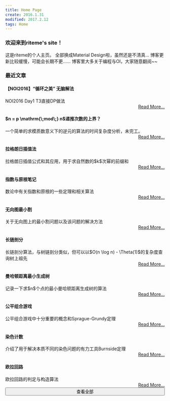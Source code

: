 ```yaml
---
title: Home Page
create: 2016.1.31
modified: 2017.2.12
tags: Home
---
```


### 欢迎来到riteme's site！
这是riteme的个人主页。
全部换成Material Design啦，虽然还是不清真...
博客更新比较缓慢，可能会长期不更......
博客里大多关于编程与OI，大家随意翻阅~~

### 最近文章
<div class="mdl-card mdl-shadow--4dp" style="width: 100%"><div class="mdl-card__title"><h4 class="mdl-card__title-text">【NOI2016】“循环之美” 无脑解法</h4></div><div class="mdl-card__supporting-text">NOI2016 Day1 T3直接DP做法</div><div class="mdl-card__actions mdl-card--border" style="text-align: right"><a class="mdl-button mdl-button--colored mdl-js-button mdl-js-ripple-effect" href="./blog/2017-5-18/cyclic.html">Read More...</a></div></div>
<div class="mdl-card mdl-shadow--4dp" style="width: 100%"><div class="mdl-card__title"><h4 class="mdl-card__title-text">$n = p \mathrm{\;mod\;} n$递推次数的上界？</h4></div><div class="mdl-card__supporting-text">一个简单的求模质数意义下的逆元的算法的时间复杂度分析，未完工。</div><div class="mdl-card__actions mdl-card--border" style="text-align: right"><a class="mdl-button mdl-button--colored mdl-js-button mdl-js-ripple-effect" href="./blog/2017-5-8/nmodp.html">Read More...</a></div></div>
<div class="mdl-card mdl-shadow--4dp" style="width: 100%"><div class="mdl-card__title"><h4 class="mdl-card__title-text">拉格朗日插值法</h4></div><div class="mdl-card__supporting-text">拉格朗日插值公式和其应用，用于求自然数的$k$次幂的前缀和</div><div class="mdl-card__actions mdl-card--border" style="text-align: right"><a class="mdl-button mdl-button--colored mdl-js-button mdl-js-ripple-effect" href="./blog/2017-3-18/lagrange-interpolation.html">Read More...</a></div></div>
<div class="mdl-card mdl-shadow--4dp" style="width: 100%"><div class="mdl-card__title"><h4 class="mdl-card__title-text">指数与原根笔记</h4></div><div class="mdl-card__supporting-text">数论中有关指数和原根的一些定理和相关算法</div><div class="mdl-card__actions mdl-card--border" style="text-align: right"><a class="mdl-button mdl-button--colored mdl-js-button mdl-js-ripple-effect" href="./blog/2017-3-8/exp-and-primitive-root.html">Read More...</a></div></div>
<div class="mdl-card mdl-shadow--4dp" style="width: 100%"><div class="mdl-card__title"><h4 class="mdl-card__title-text">无向图最小割</h4></div><div class="mdl-card__supporting-text">关于无向图上的最小割问题以及该问题的解决方法</div><div class="mdl-card__actions mdl-card--border" style="text-align: right"><a class="mdl-button mdl-button--colored mdl-js-button mdl-js-ripple-effect" href="./blog/2017-2-12/mincut.html">Read More...</a></div></div>
<div class="mdl-card mdl-shadow--4dp" style="width: 100%"><div class="mdl-card__title"><h4 class="mdl-card__title-text">长链剖分</h4></div><div class="mdl-card__supporting-text">长链剖分算法，与树链剖分类似，但可以以$O(n \log n) - \Theta(1)$的复杂度查询树上祖先</div><div class="mdl-card__actions mdl-card--border" style="text-align: right"><a class="mdl-button mdl-button--colored mdl-js-button mdl-js-ripple-effect" href="./blog/2017-2-6/long-chain.html">Read More...</a></div></div>
<div class="mdl-card mdl-shadow--4dp" style="width: 100%"><div class="mdl-card__title"><h4 class="mdl-card__title-text">曼哈顿距离最小生成树</h4></div><div class="mdl-card__supporting-text">记录一下求$n$个点的最小曼哈顿距离生成树的算法</div><div class="mdl-card__actions mdl-card--border" style="text-align: right"><a class="mdl-button mdl-button--colored mdl-js-button mdl-js-ripple-effect" href="./blog/2017-1-17/manhattan-mst.html">Read More...</a></div></div>
<div class="mdl-card mdl-shadow--4dp" style="width: 100%"><div class="mdl-card__title"><h4 class="mdl-card__title-text">公平组合游戏</h4></div><div class="mdl-card__supporting-text">公平组合游戏中十分重要的概念和Sprague-Grundy定理</div><div class="mdl-card__actions mdl-card--border" style="text-align: right"><a class="mdl-button mdl-button--colored mdl-js-button mdl-js-ripple-effect" href="./blog/2016-12-30/sg.html">Read More...</a></div></div>
<div class="mdl-card mdl-shadow--4dp" style="width: 100%"><div class="mdl-card__title"><h4 class="mdl-card__title-text">染色计数</h4></div><div class="mdl-card__supporting-text">介绍了用于解决本质不同的染色问题的有力工具Burnside定理</div><div class="mdl-card__actions mdl-card--border" style="text-align: right"><a class="mdl-button mdl-button--colored mdl-js-button mdl-js-ripple-effect" href="./blog/2016-12-19/burnside.html">Read More...</a></div></div>
<div class="mdl-card mdl-shadow--4dp" style="width: 100%"><div class="mdl-card__title"><h4 class="mdl-card__title-text">欧拉回路</h4></div><div class="mdl-card__supporting-text">欧拉回路的判定与构造算法</div><div class="mdl-card__actions mdl-card--border" style="text-align: right"><a class="mdl-button mdl-button--colored mdl-js-button mdl-js-ripple-effect" href="./blog/2016-12-13/eular-tour.html">Read More...</a></div></div>
<a  href="posts.html"><button class="mdl-button mdl-js-button mdl-button--raised mdl-js-ripple-effect mdl-button--colored" style="width: 100%">查看全部</button></a>
